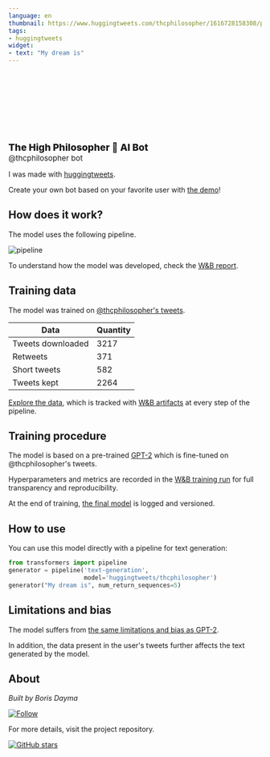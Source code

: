 ```yaml
---
language: en
thumbnail: https://www.huggingtweets.com/thcphilosopher/1616728158308/predictions.png
tags:
- huggingtweets
widget:
- text: "My dream is"
---
```


<div>
<div style="width: 132px; height:132px; border-radius: 50%; background-size: cover; background-image: url('https://pbs.twimg.com/profile_images/1320456433176031232/S-_vUTA9_400x400.jpg')">
</div>
<div style="margin-top: 8px; font-size: 19px; font-weight: 800">The High Philosopher 🤖 AI Bot </div>
<div style="font-size: 15px">@thcphilosopher bot</div>
</div>

I was made with [huggingtweets](https://github.com/borisdayma/huggingtweets).

Create your own bot based on your favorite user with [the demo](https://colab.research.google.com/github/borisdayma/huggingtweets/blob/master/huggingtweets-demo.ipynb)!

## How does it work?

The model uses the following pipeline.

![pipeline](https://github.com/borisdayma/huggingtweets/blob/master/img/pipeline.png?raw=true)

To understand how the model was developed, check the [W&B report](https://wandb.ai/wandb/huggingtweets/reports/HuggingTweets-Train-a-Model-to-Generate-Tweets--VmlldzoxMTY5MjI).

## Training data

The model was trained on [@thcphilosopher's tweets](https://twitter.com/thcphilosopher).

| Data | Quantity |
| --- | --- |
| Tweets downloaded | 3217 |
| Retweets | 371 |
| Short tweets | 582 |
| Tweets kept | 2264 |

[Explore the data](https://wandb.ai/wandb/huggingtweets/runs/3cugs1hg/artifacts), which is tracked with [W&B artifacts](https://docs.wandb.com/artifacts) at every step of the pipeline.

## Training procedure

The model is based on a pre-trained [GPT-2](https://huggingface.co/gpt2) which is fine-tuned on @thcphilosopher's tweets.

Hyperparameters and metrics are recorded in the [W&B training run](https://wandb.ai/wandb/huggingtweets/runs/z32eiyry) for full transparency and reproducibility.

At the end of training, [the final model](https://wandb.ai/wandb/huggingtweets/runs/z32eiyry/artifacts) is logged and versioned.

## How to use

You can use this model directly with a pipeline for text generation:

```python
from transformers import pipeline
generator = pipeline('text-generation',
                     model='huggingtweets/thcphilosopher')
generator("My dream is", num_return_sequences=5)
```

## Limitations and bias

The model suffers from [the same limitations and bias as GPT-2](https://huggingface.co/gpt2#limitations-and-bias).

In addition, the data present in the user's tweets further affects the text generated by the model.

## About

*Built by Boris Dayma*

[![Follow](https://img.shields.io/twitter/follow/borisdayma?style=social)](https://twitter.com/intent/follow?screen_name=borisdayma)

For more details, visit the project repository.

[![GitHub stars](https://img.shields.io/github/stars/borisdayma/huggingtweets?style=social)](https://github.com/borisdayma/huggingtweets)
